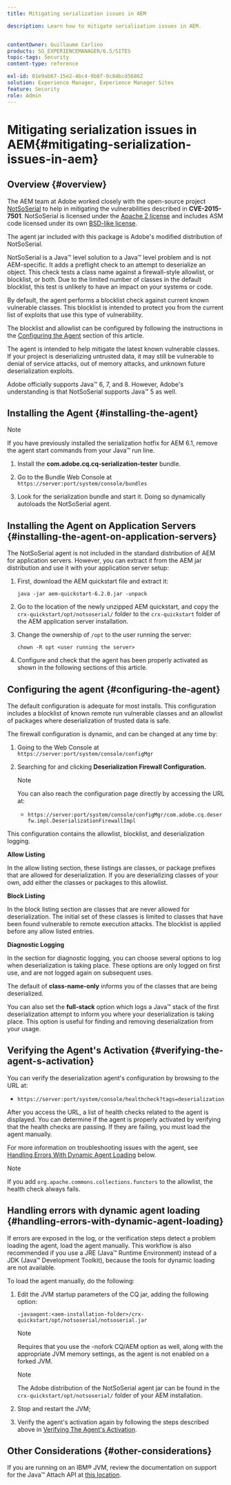 ```yaml
---
title: Mitigating serialization issues in AEM

description: Learn how to mitigate serialization issues in AEM.


contentOwner: Guillaume Carlino
products: SG_EXPERIENCEMANAGER/6.5/SITES
topic-tags: Security
content-type: reference

exl-id: 01e9ab67-15e2-4bc4-9b8f-0c84bcd56862
solution: Experience Manager, Experience Manager Sites
feature: Security
role: Admin
---
```

# Mitigating serialization issues in AEM{#mitigating-serialization-issues-in-aem}

## Overview {#overview}

The AEM team at Adobe worked closely with the open-source project [NotSoSerial](https://github.com/kantega/notsoserial) to help in mitigating the vulnerabilities described in **CVE-2015-7501**. NotSoSerial is licensed under the [Apache 2 license](https://www.apache.org/licenses/LICENSE-2.0) and includes ASM code licensed under its own [BSD-like license](https://asm.ow2.io/).

The agent jar included with this package is Adobe's modified distribution of NotSoSerial.

NotSoSerial is a Java&trade; level solution to a Java&trade; level problem and is not AEM-specific. It adds a preflight check to an attempt to deserialize an object. This check tests a class name against a firewall-style allowlist, or blocklist, or both. Due to the limited number of classes in the default blocklist, this test is unlikely to have an impact on your systems or code.

By default, the agent performs a blocklist check against current known vulnerable classes. This blocklist is intended to protect you from the current list of exploits that use this type of vulnerability.

The blocklist and allowlist can be configured by following the instructions in the [Configuring the Agent](/help/sites-administering/mitigating-serialization-issues.md#configuring-the-agent) section of this article.

The agent is intended to help mitigate the latest known vulnerable classes. If your project is deserializing untrusted data, it may still be vulnerable to denial of service attacks, out of memory attacks, and unknown future deserialization exploits.

Adobe officially supports Java&trade; 6, 7, and 8. However, Adobe's understanding is that NotSoSerial supports Java&trade; 5 as well.

## Installing the Agent {#installing-the-agent}

>[!NOTE]
>
>If you have previously installed the serialization hotfix for AEM 6.1, remove the agent start commands from your Java&trade; run line.

1. Install the **com.adobe.cq.cq-serialization-tester** bundle.

1. Go to the Bundle Web Console at `https://server:port/system/console/bundles`
1. Look for the serialization bundle and start it. Doing so dynamically autoloads the NotSoSerial agent.

## Installing the Agent on Application Servers {#installing-the-agent-on-application-servers}

The NotSoSerial agent is not included in the standard distribution of AEM for application servers. However, you can extract it from the AEM jar distribution and use it with your application server setup:

1. First, download the AEM quickstart file and extract it:

   ```shell
   java -jar aem-quickstart-6.2.0.jar -unpack
   ```

1. Go to the location of the newly unzipped AEM quickstart, and copy the `crx-quickstart/opt/notsoserial/` folder to the `crx-quickstart` folder of the AEM application server installation.

1. Change the ownership of `/opt` to the user running the server:

   ```shell
   chown -R opt <user running the server>
   ```

1. Configure and check that the agent has been properly activated as shown in the following sections of this article.

## Configuring the agent {#configuring-the-agent}

The default configuration is adequate for most installs. This configuration includes a blocklist of known remote run vulnerable classes and an allowlist of packages where deserialization of trusted data is safe.

The firewall configuration is dynamic, and can be changed at any time by:

1. Going to the Web Console at `https://server:port/system/console/configMgr`
1. Searching for and clicking **Deserialization Firewall Configuration.**

   >[!NOTE]
   >
   >You can also reach the configuration page directly by accessing the URL at:
   >
   >* `https://server:port/system/console/configMgr/com.adobe.cq.deserfw.impl.DeserializationFirewallImpl`

This configuration contains the allowlist, blocklist, and deserialization logging.

**Allow Listing**

In the allow listing section, these listings are classes, or package prefixes that are allowed for deserialization. If you are deserializing classes of your own, add either the classes or packages to this allowlist.

**Block Listing**

In the block listing section are classes that are never allowed for deserialization. The initial set of these classes is limited to classes that have been found vulnerable to remote execution attacks. The blocklist is applied before any allow listed entries.

**Diagnostic Logging**

In the section for diagnostic logging, you can choose several options to log when deserialization is taking place. These options are only logged on first use, and are not logged again on subsequent uses.

The default of **class-name-only** informs you of the classes that are being deserialized.

You can also set the **full-stack** option which logs a Java&trade; stack of the first deserialization attempt to inform you where your deserialization is taking place. This option is useful for finding and removing deserialization from your usage.

## Verifying the Agent's Activation {#verifying-the-agent-s-activation}

You can verify the deserialization agent's configuration by browsing to the URL at:

* `https://server:port/system/console/healthcheck?tags=deserialization`

After you access the URL, a list of health checks related to the agent is displayed. You can determine if the agent is properly activated by verifying that the health checks are passing. If they are failing, you must load the agent manually.

For more information on troubleshooting issues with the agent, see [Handling Errors With Dynamic Agent Loading](#handling-errors-with-dynamic-agent-loading) below.

>[!NOTE]
>
>If you add `org.apache.commons.collections.functors` to the allowlist, the health check always fails.

## Handling errors with dynamic agent loading {#handling-errors-with-dynamic-agent-loading}

If errors are exposed in the log, or the verification steps detect a problem loading the agent, load the agent manually. This workflow is also recommended if you use a JRE (Java&trade; Runtime Environment) instead of a JDK (Java&trade; Development Toolkit), because the tools for dynamic loading are not available.

To load the agent manually, do the following:

1. Edit the JVM startup parameters of the CQ jar, adding the following option:

   ```shell
   -javaagent:<aem-installation-folder>/crx-quickstart/opt/notsoserial/notsoserial.jar
   ```

   >[!NOTE]
   >
   >Requires that you use the -nofork CQ/AEM option as well, along with the appropriate JVM memory settings, as the agent is not enabled on a forked JVM.

   >[!NOTE]
   >
   >The Adobe distribution of the NotSoSerial agent jar can be found in the `crx-quickstart/opt/notsoserial/` folder of your AEM installation.

1. Stop and restart the JVM;

1. Verify the agent's activation again by following the steps described above in [Verifying The Agent's Activation](/help/sites-administering/mitigating-serialization-issues.md#verifying-the-agent-s-activation).

## Other Considerations {#other-considerations}

If you are running on an IBM&reg; JVM, review the documentation on support for the Java&trade; Attach API at [this location](https://www.ibm.com/docs/en/sdk-java-technology/8?topic=documentation-java-attach-api).
